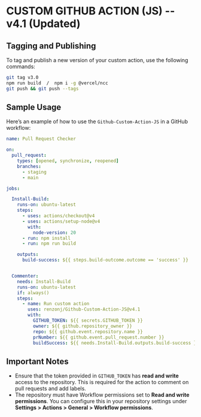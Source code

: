 
# CUSTOM GITHUB ACTION (JS)  --v4.1 (Updated)

## Tagging and Publishing

To tag and publish a new version of your custom action, use the following commands:

```bash
git tag v3.0
npm run build  /  npm i -g @vercel/ncc
git push && git push --tags
```

## Sample Usage

Here’s an example of how to use the `Github-Custom-Action-JS` in a GitHub workflow:

```yml
name: Pull Request Checker

on:
  pull_request:
    types: [opened, synchronize, reopened]
    branches:
      - staging
      - main

jobs:

  Install-Build:
    runs-on: ubuntu-latest
    steps:
      - uses: actions/checkout@v4
      - uses: actions/setup-node@v4
        with:
          node-version: 20
      - run: npm install
      - run: npm run build

    outputs:
      build-success: ${{ steps.build-outcome.outcome == 'success' }}


  Commenter:
    needs: Install-Build
    runs-on: ubuntu-latest
    if: always()
    steps:
      - name: Run custom action
        uses: renzonj/Github-Custom-Action-JS@v4.1
        with:
          GITHUB_TOKEN: ${{ secrets.GITHUB_TOKEN }}
          owner: ${{ github.repository_owner }}
          repo: ${{ github.event.repository.name }}
          prNumber: ${{ github.event.pull_request.number }}
          buildSuccess: ${{ needs.Install-Build.outputs.build-success }}
```

## Important Notes

- Ensure that the token provided in `GITHUB_TOKEN` has **read and write** access to the repository. This is required for the action to comment on pull requests and add labels.
- The repository must have Workflow permissions set to **Read and write permissions**. You can configure this in your repository settings under **Settings > Actions > General > Workflow permissions**.
